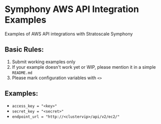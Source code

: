 # Symphony AWS API Integration Examples
Examples of AWS API integrations with Stratoscale Symphony

## Basic Rules:
1. Submit working examples only
2. If your example doesn't work yet or WIP, please mention it in a simple `README.md`
3. Please mark configuration variables with `<>`

## Examples:
* `access_key = "<key>"`
* `secret_key = "<secret>"`
* `endpoint_url = "http://<clustervip>/api/v2/ec2/"`